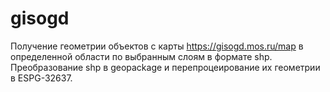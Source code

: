 # gisogd
Получение геометрии объектов с карты https://gisogd.mos.ru/map в определенной области по выбранным слоям в формате shp. Преобразование shp в geopackage и перепроцеирование их геометрии в ESPG-32637.